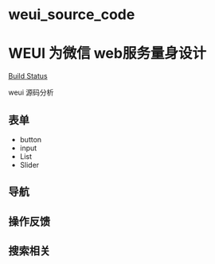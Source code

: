# weui_source_code
WEUI 为微信 web服务量身设计
=== 

[Build Status](https://travis-ci.org/Tencent/weui.svg?branch=master
)

weui 源码分析

## 表单
- button
- input
- List
- Slider
## 导航

## 操作反馈

## 搜索相关